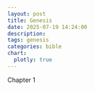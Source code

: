 ```yaml
---
layout: post
title: Genesis
date: 2025-07-19 14:24:00
description: 
tags: genesis
categories: bible
chart:
  plotly: true
---
```


Chapter 1